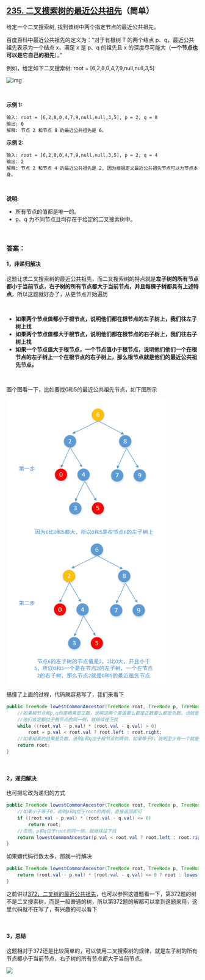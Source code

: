 ## [235. 二叉搜索树的最近公共祖先](https://leetcode-cn.com/problems/lowest-common-ancestor-of-a-binary-search-tree/)（简单）

给定一个二叉搜索树, 找到该树中两个指定节点的最近公共祖先。

百度百科中最近公共祖先的定义为：“对于有根树 T 的两个结点 p、q，最近公共祖先表示为一个结点 x，满足 x 是 p、q 的祖先且 x 的深度尽可能大（**一个节点也可以是它自己的祖先**）。”

例如，给定如下二叉搜索树:  root = [6,2,8,0,4,7,9,null,null,3,5]

![img](https://assets.leetcode-cn.com/aliyun-lc-upload/uploads/2018/12/14/binarysearchtree_improved.png)

<br/>

**示例 1:**

```
输入: root = [6,2,8,0,4,7,9,null,null,3,5], p = 2, q = 8
输出: 6 
解释: 节点 2 和节点 8 的最近公共祖先是 6。
```

**示例 2:**

```
输入: root = [6,2,8,0,4,7,9,null,null,3,5], p = 2, q = 4
输出: 2
解释: 节点 2 和节点 4 的最近公共祖先是 2, 因为根据定义最近公共祖先节点可以为节点本身。
```

<br/>

**说明:**

- 所有节点的值都是唯一的。
- p、q 为不同节点且均存在于给定的二叉搜索树中。

<br/>

### 答案：

#### 1，非递归解决

这题让求二叉搜索树的最近公共祖先，而二叉搜索树的特点就是**左子树的所有节点都小于当前节点，右子树的所有节点都大于当前节点，并且每棵子树都具有上述特点**，所以这题就好办了，从更节点开始遍历

<br>

- **如果两个节点值都小于根节点，说明他们都在根节点的左子树上，我们往左子树上找**
- **如果两个节点值都大于根节点，说明他们都在根节点的右子树上，我们往右子树上找**
- **如果一个节点值大于根节点，一个节点值小于根节点，说明他们他们一个在根节点的左子树上一个在根节点的右子树上，那么根节点就是他们的最近公共祖先节点。**

<br>

画个图看一下，比如要找0和5的最近公共祖先节点，如下图所示

![](https://raw.githubusercontent.com/sdwwld/algorithms/master/img/leetcode/0235/640.png)

搞懂了上面的过程，代码就容易写了，我们来看下

```java
public TreeNode lowestCommonAncestor(TreeNode root, TreeNode p, TreeNode q) {
    //如果根节点和p,q的差相乘是正数，说明这两个差值要么都是正数要么都是负数，也就是说
    //他们肯定都位于根节点的同一侧，就继续往下找
    while ((root.val - p.val) * (root.val - q.val) > 0)
        root = p.val < root.val ? root.left : root.right;
    //如果相乘的结果是负数，说明p和q位于根节点的两侧，如果等于0，说明至少有一个就是根节点
    return root;
}
```

<br>

#### 2，递归解决

也可把它改为递归的方式

```java
public TreeNode lowestCommonAncestor(TreeNode root, TreeNode p, TreeNode q) {
    //如果小于等于0，说明p和q位于root的两侧，直接返回即可
    if ((root.val - p.val) * (root.val - q.val) <= 0)
        return root;
    //否则，p和q位于root的同一侧，就继续往下找
    return lowestCommonAncestor(p.val < root.val ? root.left : root.right, p, q);
}
```

如果嫌代码行数太多，那就一行解决

```java
public TreeNode lowestCommonAncestor(TreeNode root, TreeNode p, TreeNode q) {
    return (root.val - p.val) * (root.val - q.val) <= 0 ? root : lowestCommonAncestor(p.val < root.val ? root.left : root.right, p, q);
}
```

之前讲过[372，二叉树的最近公共祖先](http://mp.weixin.qq.com/s?__biz=MzU0ODMyNDk0Mw==&mid=2247487027&idx=1&sn=fc4304bfd5d0fd3c628a306bacbed777&chksm=fb419d13cc361405434a506bc70fe92543254c36b2ff17076faf5b3e56f99465495efda056f3&scene=21#wechat_redirect)，也可以参照这道题看一下，第372题的树不是二叉搜索树，而是一般普通的树，所以第372题的解都可以拿到这题来用，这里代码就不在写了，有兴趣的可以看下

<br>

#### 3，总结

这题相对于372还是比较简单的，可以使用二叉搜索树的规律，就是左子树的所有节点都小于当前节点，右子树的所有节点都大于当前节点。





![](https://img-blog.csdnimg.cn/20200807155236311.png)


